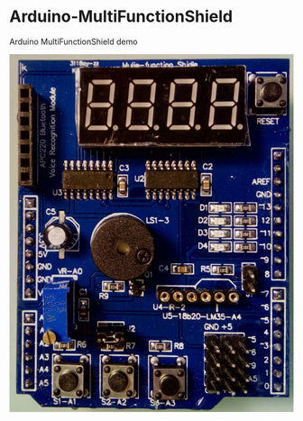 # Arduino-MultiFunctionShield
Arduino MultiFunctionShield demo

![Arduino-MultiFunctionShield](/doc/Arduino-MultiFunctionShield.jpg)
